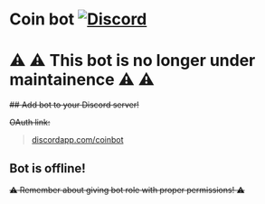 # Coin bot [![Discord](https://discordapp.com/api/guilds/367325058353594378/embed.png)]()

# :warning: :warning: This bot is no longer under maintainence :warning: :warning:

~~## Add bot to your Discord server!~~

~~OAuth link:~~

> [discordapp.com/coinbot](https://discordapp.com/oauth2/authorize?client_id=%20395240399750299658&scope=bot&permissions=0)

## Bot is offline!

~~:warning: Remember about giving bot role with proper permissions! :warning:~~
